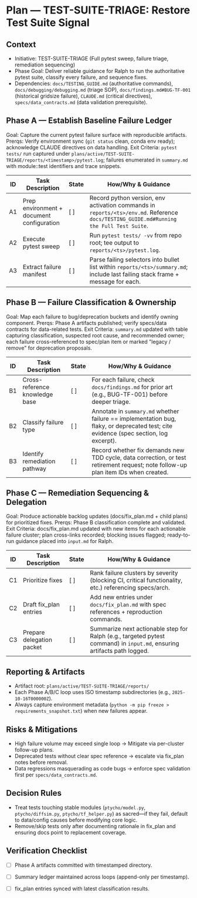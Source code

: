 # Plan — TEST-SUITE-TRIAGE: Restore Test Suite Signal

## Context
- Initiative: TEST-SUITE-TRIAGE (Full pytest sweep, failure triage, remediation sequencing)
- Phase Goal: Deliver reliable guidance for Ralph to run the authoritative pytest suite, classify every failure, and sequence fixes.
- Dependencies: `docs/TESTING_GUIDE.md` (authoritative commands), `docs/debugging/debugging.md` (triage SOP), `docs/findings.md#BUG-TF-001` (historical gridsize failure), `CLAUDE.md` (critical directives), `specs/data_contracts.md` (data validation prerequisite).

## Phase A — Establish Baseline Failure Ledger
Goal: Capture the current pytest failure surface with reproducible artifacts.
Prerqs: Verify environment sync (`git status` clean, conda env ready); acknowledge CLAUDE directives on data handling.
Exit Criteria: `pytest tests/` run captured under `plans/active/TEST-SUITE-TRIAGE/reports/<timestamp>/pytest.log`; failures enumerated in `summary.md` with module::test identifiers and trace snippets.

| ID | Task Description | State | How/Why & Guidance |
| --- | --- | --- | --- |
| A1 | Prep environment + document configuration | [ ] | Record python version, env activation commands in `reports/<ts>/env.md`. Reference `docs/TESTING_GUIDE.md#Running the Full Test Suite`. |
| A2 | Execute pytest sweep | [ ] | Run `pytest tests/ -vv` from repo root; tee output to `reports/<ts>/pytest.log`. |
| A3 | Extract failure manifest | [ ] | Parse failing selectors into bullet list within `reports/<ts>/summary.md`; include last failing stack frame + message for each. |

## Phase B — Failure Classification & Ownership
Goal: Map each failure to bug/deprecation buckets and identify owning component.
Prerqs: Phase A artifacts published; verify specs/data contracts for data-related tests.
Exit Criteria: `summary.md` updated with table capturing classification, suspected root cause, and recommended owner; each failure cross-referenced to spec/plan item or marked "legacy / remove" for deprecation proposals.

| ID | Task Description | State | How/Why & Guidance |
| --- | --- | --- | --- |
| B1 | Cross-reference knowledge base | [ ] | For each failure, check `docs/findings.md` for prior art (e.g., BUG-TF-001) before deeper triage. |
| B2 | Classify failure type | [ ] | Annotate in `summary.md` whether failure == implementation bug, flaky, or deprecated test; cite evidence (spec section, log excerpt). |
| B3 | Identify remediation pathway | [ ] | Record whether fix demands new TDD cycle, data correction, or test retirement request; note follow-up plan item IDs when created. |

## Phase C — Remediation Sequencing & Delegation
Goal: Produce actionable backlog updates (docs/fix_plan.md + child plans) for prioritized fixes.
Prerqs: Phase B classification complete and validated.
Exit Criteria: docs/fix_plan.md updated with new items for each actionable failure cluster; plan cross-links recorded; blocking issues flagged; ready-to-run guidance placed into `input.md` for Ralph.

| ID | Task Description | State | How/Why & Guidance |
| --- | --- | --- | --- |
| C1 | Prioritize fixes | [ ] | Rank failure clusters by severity (blocking CI, critical functionality, etc.) referencing specs/arch. |
| C2 | Draft fix_plan entries | [ ] | Add new entries under `docs/fix_plan.md` with spec references + reproduction commands. |
| C3 | Prepare delegation packet | [ ] | Summarize next actionable step for Ralph (e.g., targeted pytest command) in `input.md`, ensuring artifacts path logged. |

## Reporting & Artifacts
- Artifact root: `plans/active/TEST-SUITE-TRIAGE/reports/`
- Each Phase A/B/C loop uses ISO timestamp subdirectories (e.g., `2025-10-16T000000Z`).
- Always capture environment metadata (`python -m pip freeze > requirements_snapshot.txt`) when new failures appear.

## Risks & Mitigations
- High failure volume may exceed single loop → Mitigate via per-cluster follow-up plans.
- Deprecated tests without clear spec reference → escalate via fix_plan notes before removal.
- Data regressions masquerading as code bugs → enforce spec validation first per `specs/data_contracts.md`.

## Decision Rules
- Treat tests touching stable modules (`ptycho/model.py`, `ptycho/diffsim.py`, `ptycho/tf_helper.py`) as sacred—if they fail, default to data/config causes before modifying core logic.
- Remove/skip tests only after documenting rationale in fix_plan and ensuring docs point to replacement coverage.

## Verification Checklist
- [ ] Phase A artifacts committed with timestamped directory.
- [ ] Summary ledger maintained across loops (append-only per timestamp).
- [ ] fix_plan entries synced with latest classification results.

